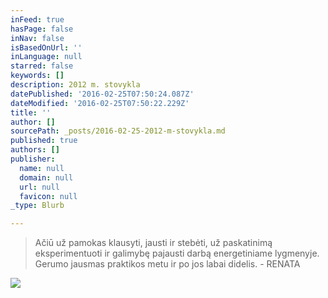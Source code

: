 ```yaml
---
inFeed: true
hasPage: false
inNav: false
isBasedOnUrl: ''
inLanguage: null
starred: false
keywords: []
description: 2012 m. stovykla
datePublished: '2016-02-25T07:50:24.087Z'
dateModified: '2016-02-25T07:50:22.229Z'
title: ''
author: []
sourcePath: _posts/2016-02-25-2012-m-stovykla.md
published: true
authors: []
publisher:
  name: null
  domain: null
  url: null
  favicon: null
_type: Blurb

---
```

> Ačiū už pamokas klausyti, jausti ir stebėti, už paskatinimą eksperimentuoti ir galimybę pajausti darbą energetiniame lygmenyje. Gerumo jausmas praktikos metu ir po jos labai didelis. - RENATA

![](https://the-grid-user-content.s3-us-west-2.amazonaws.com/490c8ecd-40f6-4403-8e62-4973eb45cd7f.jpg)